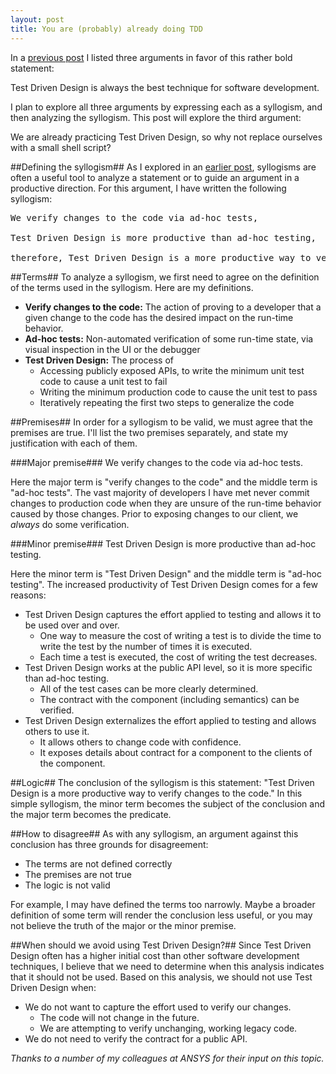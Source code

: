 ```yaml
---
layout: post
title: You are (probably) already doing TDD
---
```

In a [previous post](/the-best-way-develop-software/) I listed three arguments in favor of this rather bold statement:

Test Driven Design is always the best technique for software development.

I plan to explore all three arguments by expressing each as a syllogism, and then analyzing the syllogism. This post will explore the third argument:

We are already practicing Test Driven Design, so why not replace ourselves with a small shell script?

##Defining the syllogism##
As I explored in an [earlier post](/a-brief-introduction-to-syllogisms/), syllogisms are often a useful tool to analyze a statement or to guide an argument in a productive direction. For this argument, I have written the following syllogism:

<pre>
We verify changes to the code via ad-hoc tests,

Test Driven Design is more productive than ad-hoc testing,

therefore, Test Driven Design is a more productive way to verify changes to the code.
</pre>

##Terms##
To analyze a syllogism, we first need to agree on the definition of the terms used in the syllogism. Here are my definitions.

* **Verify changes to the code:** The action of proving to a developer that a given change to the code has the desired impact on the run-time behavior.
* **Ad-hoc tests:** Non-automated verification of some run-time state, via visual inspection in the UI or the debugger
* **Test Driven Design:** The process of
  * Accessing publicly exposed APIs, to write the minimum unit test code to cause a unit test to fail
  * Writing the minimum production code to cause the unit test to pass
  * Iteratively repeating the first two steps to generalize the code

##Premises##
In order for a syllogism to be valid, we must agree that the premises are true. I'll list the two premises separately, and state my justification with each of them.

###Major premise###
We verify changes to the code via ad-hoc tests.

Here the major term is "verify changes to the code" and the middle term is "ad-hoc tests". The vast majority of developers I have met never commit changes to production code when they are unsure of the run-time behavior caused by those changes. Prior to exposing changes to our client, we _always_ do some verification.

###Minor premise###
Test Driven Design is more productive than ad-hoc testing.

Here the minor term is "Test Driven Design" and the middle term is "ad-hoc testing". The increased productivity of Test Driven Design comes for a few reasons:

* Test Driven Design captures the effort applied to testing and allows it to be used over and over.
  * One way to  measure the cost of writing a test is to divide the time to write the test by the number of times it is executed.
  * Each time a test is executed, the cost of writing the test decreases.
* Test Driven Design works at the public API level, so it is more specific than ad-hoc testing.
  * All of the test cases can be more clearly determined.
  * The contract with the component (including semantics) can be verified.
* Test Driven Design externalizes the effort applied to testing and allows others to use it.
  * It allows others to change code with confidence.
  * It exposes details about contract for a component to the clients of the component.

##Logic##
The conclusion of the syllogism is this statement: "Test Driven Design is a more productive way to verify changes to the code." In this simple syllogism, the minor term becomes the subject of the conclusion and the major term becomes the predicate.

##How to disagree##
As with any syllogism, an argument against this conclusion has three grounds for disagreement:

* The terms are not defined correctly
* The premises are not true
* The logic is not valid

For example, I may have defined the terms too narrowly. Maybe a broader definition of some term will render the conclusion less useful, or you may not believe the truth of the major or the minor premise.

##When should we avoid using Test Driven Design?##
Since Test Driven Design often has a higher initial cost than other software development techniques, I believe that we need to determine when this analysis indicates that it should not be used. Based on this analysis, we should not use Test Driven Design when:

* We do not want to capture the effort used to verify our changes.
  * The code will not change in the future.
  * We are attempting to verify unchanging, working legacy code.
* We do not need to verify the contract for a public API.

_Thanks to a number of my colleagues at ANSYS for their input on this topic._
